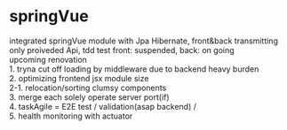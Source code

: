# springVue
integrated springVue module with Jpa Hibernate, front&amp;back transmitting only proiveded Api, tdd test front: suspended, back: on going  
  upcoming renovation  
    1. tryna cut off loading by middleware due to backend heavy burden  
    2. optimizing frontend jsx module size  
    2-1. relocation/sorting clumsy components  
    3. merge each solely operate server port(if)  
    4. taskAgile = E2E test / validation(asap backend) /  
    5. health monitoring with actuator  
    

